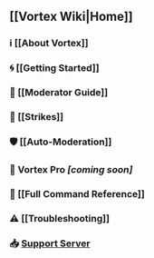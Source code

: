 ## [[Vortex Wiki|Home]]

### ℹ [[About Vortex]]

### 🌀 [[Getting Started]]

### 🔨 [[Moderator Guide]]

### 🚩 [[Strikes]]

### 🛡 [[Auto-Moderation]]

### 🌟 Vortex Pro *[coming soon]*

### 📜 [[Full Command Reference]]

### ⚠ [[Troubleshooting]]

### 📥 [Support Server](https://discord.gg/0p9LSGoRLu6Pet0k)